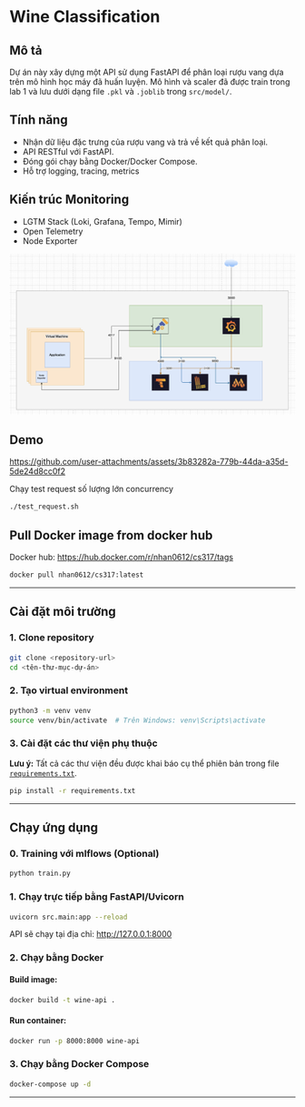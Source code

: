 # Wine Classification 

## Mô tả
Dự án này xây dựng một API sử dụng FastAPI để phân loại rượu vang dựa trên mô hình học máy đã huấn luyện. Mô hình và scaler đã được train trong lab 1 và lưu dưới dạng file `.pkl` và `.joblib` trong `src/model/`.

## Tính năng
- Nhận dữ liệu đặc trưng của rượu vang và trả về kết quả phân loại.
- API RESTful với FastAPI.
- Đóng gói chạy bằng Docker/Docker Compose.
- Hỗ trợ logging, tracing, metrics

## Kiến trúc Monitoring
- LGTM Stack (Loki, Grafana, Tempo, Mimir)
- Open Telemetry 
- Node Exporter

![Architecture Diagram](.github/architect.png)

## Demo


https://github.com/user-attachments/assets/3b83282a-779b-44da-a35d-5de24d8cc0f2







Chạy test request số lượng lớn concurrency
```sh
./test_request.sh
```
## Pull Docker image from docker hub
Docker hub: https://hub.docker.com/r/nhan0612/cs317/tags

```sh
docker pull nhan0612/cs317:latest
```


---

## Cài đặt môi trường

### 1. Clone repository

```sh
git clone <repository-url>
cd <tên-thư-mục-dự-án>
```

### 2. Tạo virtual environment 
```sh
python3 -m venv venv
source venv/bin/activate  # Trên Windows: venv\Scripts\activate
```

### 3. Cài đặt các thư viện phụ thuộc
**Lưu ý:** Tất cả các thư viện đều được khai báo cụ thể phiên bản trong file [`requirements.txt`](requirements.txt).  

```sh
pip install -r requirements.txt
```

---

## Chạy ứng dụng

### 0. Training với mlflows (Optional)

```sh
python train.py
```

### 1. Chạy trực tiếp bằng FastAPI/Uvicorn

```sh
uvicorn src.main:app --reload
```
API sẽ chạy tại địa chỉ: http://127.0.0.1:8000 

### 2. Chạy bằng Docker

#### Build image:
```sh
docker build -t wine-api .
```

#### Run container:
```sh
docker run -p 8000:8000 wine-api
```

### 3. Chạy bằng Docker Compose

```sh
docker-compose up -d
```

---

